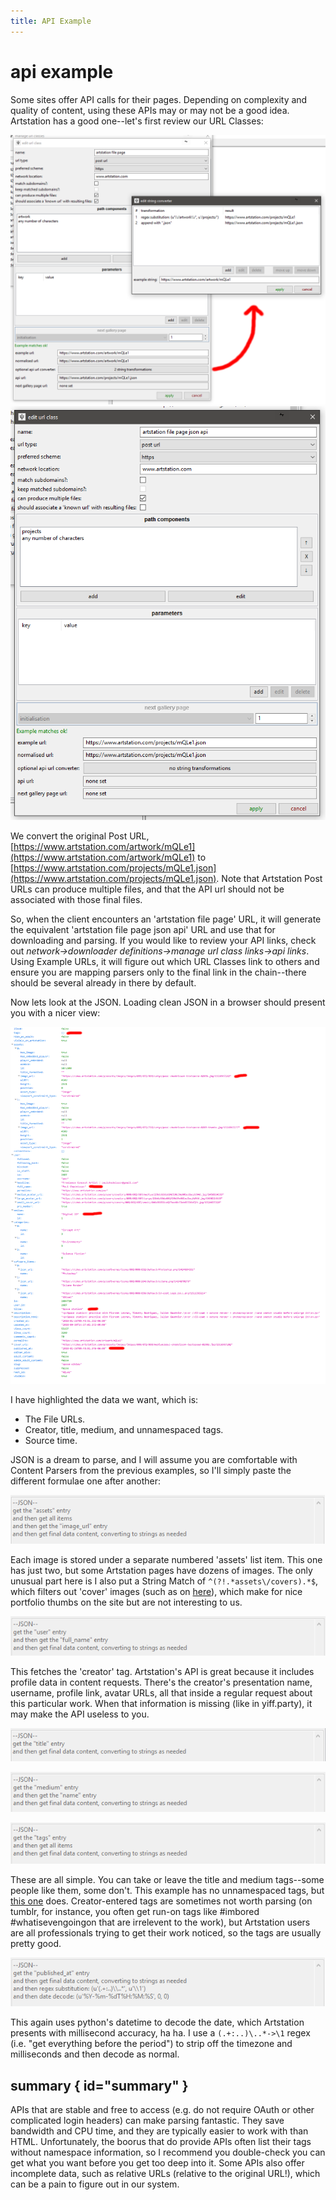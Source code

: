 ```yaml
---
title: API Example
---
```


# api example  

Some sites offer API calls for their pages. Depending on complexity and quality of content, using these APIs may or may not be a good idea. Artstation has a good one--let's first review our URL Classes:

![](images/downloader_api_example_url_class_1.png) ![](images/downloader_api_example_url_class_2.png)

We convert the original Post URL, [https://www.artstation.com/artwork/mQLe1](https://www.artstation.com/artwork/mQLe1) to [https://www.artstation.com/projects/mQLe1.json](https://www.artstation.com/projects/mQLe1.json). Note that Artstation Post URLs can produce multiple files, and that the API url should not be associated with those final files.

So, when the client encounters an 'artstation file page' URL, it will generate the equivalent 'artstation file page json api' URL and use that for downloading and parsing. If you would like to review your API links, check out _network->downloader definitions->manage url class links->api links_. Using Example URLs, it will figure out which URL Classes link to others and ensure you are mapping parsers only to the final link in the chain--there should be several already in there by default.

Now lets look at the JSON. Loading clean JSON in a browser should present you with a nicer view:

![](images/downloader_api_example_json.png)

I have highlighted the data we want, which is:

*   The File URLs.
*   Creator, title, medium, and unnamespaced tags.
*   Source time.

JSON is a dream to parse, and I will assume you are comfortable with Content Parsers from the previous examples, so I'll simply paste the different formulae one after another:

![](images/downloader_api_example_file_urls.png)

Each image is stored under a separate numbered 'assets' list item. This one has just two, but some Artstation pages have dozens of images. The only unusual part here is I also put a String Match of `^(?!.*assets\/covers).*$`, which filters out 'cover' images (such as on [here](https://www.artstation.com/projects/3KyXA.json)), which make for nice portfolio thumbs on the site but are not interesting to us.

![](images/downloader_api_example_creator.png)

This fetches the 'creator' tag. Artstation's API is great because it includes profile data in content requests. There's the creator's presentation name, username, profile link, avatar URLs, all that inside a regular request about this particular work. When that information is missing (like in yiff.party), it may make the API useless to you.

![](images/downloader_api_example_title.png)

![](images/downloader_api_example_medium.png)

![](images/downloader_api_example_unnamespaced.png)

These are all simple. You can take or leave the title and medium tags--some people like them, some don't. This example has no unnamespaced tags, but [this one](https://www.artstation.com/projects/XRm50.json) does. Creator-entered tags are sometimes not worth parsing (on tumblr, for instance, you often get run-on tags like #imbored #whatisevengoingon that are irrelevent to the work), but Artstation users are all professionals trying to get their work noticed, so the tags are usually pretty good.

![](images/downloader_api_example_source_time.png)

This again uses python's datetime to decode the date, which Artstation presents with millisecond accuracy, ha ha. I use a `(.+:..)\..*->\1` regex (i.e. "get everything before the period") to strip off the timezone and milliseconds and then decode as normal.

## summary { id="summary" }

APIs that are stable and free to access (e.g. do not require OAuth or other complicated login headers) can make parsing fantastic. They save bandwidth and CPU time, and they are typically easier to work with than HTML. Unfortunately, the boorus that do provide APIs often list their tags without namespace information, so I recommend you double-check you can get what you want before you get too deep into it. Some APIs also offer incomplete data, such as relative URLs (relative to the original URL!), which can be a pain to figure out in our system.
